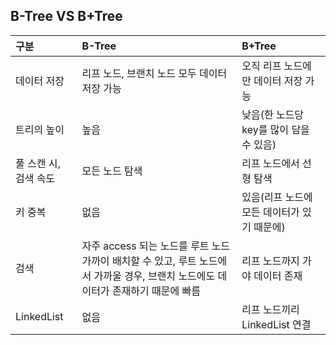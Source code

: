 ## B-Tree VS B+Tree

|구분|B-Tree|B+Tree|
|:---|:---|:---|
|데이터 저장|리프 노드, 브랜치 노드 모두 데이터 저장 가능|오직 리프 노드에만 데이터 저장 가능|
|트리의 높이|높음|낮음(한 노드당 key를 많이 담을 수 있음)|
|풀 스캔 시, 검색 속도|모든 노드 탐색|리프 노드에서 선형 탐색|
|키 중복|없음|있음(리프 노드에 모든 데이터가 있기 때문에)|
|검색|자주 access 되는 노드를 루트 노드 가까이 배치할 수 있고, 루트 노드에서 가까울 경우, 브랜치 노드에도 데이터가 존재하기 때문에 빠름|리프 노드까지 가야 데이터 존재|
|LinkedList|없음|리프 노드끼리 LinkedList 연결|
